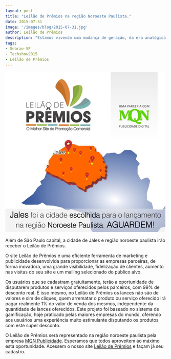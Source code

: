```yaml
---
layout: post
title: "Leilão de Prêmios na região Noroeste Paulista."
date: 2015-07-31
image: '/images/blog/2015-07-31.jpg'
author: Leilão de Prêmios
description: "Estamos vivendo uma mudança de geração, da era analógica para a era digital, e precisamos estar antenados para os benefícios e riscos desta nova era."
tags:
- Sebrae-SP
- Techshow2015 
- Leilão de Prêmios
---
```


![Alt text](/images/blog/2015-07-31.jpg "Leilão de Prêmios na região Noroeste Paulista.")

Além de São Paulo capital, a cidade de Jales e região noroeste paulista irão receber o Leilão de Prêmios. 

O site Leilão de Prêmios é uma eficiente ferramenta de marketing e publicidade desenvolvida para proporcionar as empresas parceiras, de forma inovadora, uma grande visibilidade, fidelização de clientes, aumento nas visitas do seu site e um mailing selecionado do público alvo. 

Os usuários que se cadastram gratuitamente, terão a oportunidade de disputarem produtos e serviços oferecidos pelos parceiros, com 99% de desconto real. É isso mesmo, no Leilão de Prêmios os lances não são de valores e sim de cliques, quem arrematar o produto ou serviço oferecido irá pagar realmente 1% do valor de venda dos mesmos, independente da quantidade de lances oferecidos. 
Este projeto foi baseado no sistema de gamificação, hoje praticado pelas maiores empresas do mundo, oferendo aos usuários uma experiência muito estimulante disputando os produtos com este super desconto. 

O Leilão de Prêmios será representado na região noroeste paulista pela empresa [MQN Publicidade](http://mqnpublicidade.com.br). Esperamos que todos aproveitem ao máximo esta oportunidade. Acessem o nosso site [Leilão de Prêmios](www.leilaodepremios.com.br) e façam já seu cadastro.


